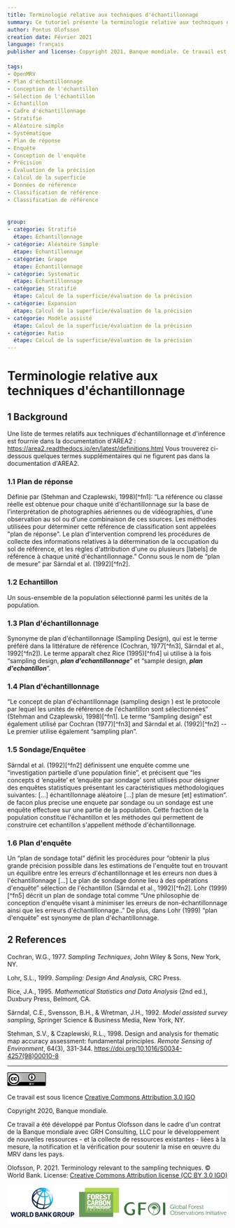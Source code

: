 ```yaml
---
title: Terminologie relative aux techniques d'échantillonnage
summary: Ce tutoriel présente la terminologie relative aux techniques d'échantillonnage pour l'estimation de la précision des superficies et des cartes. Vous trouverez plus d'informations sur la terminologie dans la documentation AREA2. https://area2.readthedocs.io/en/latest/definitions.html
author: Pontus Olofsson
creation date: Février 2021
language: français
publisher and license: Copyright 2021, Banque mondiale. Ce travail est autorisé sous une licence Creative Commons Attribution 3.0 IGO

tags:
- OpenMRV
- Plan d'échantillonnage
- Conception de l'échantillon
- Sélection de l'échantillon
- Échantillon
- Cadre d'échantillonnage
- Stratifié
- Aléatoire simple
- Systématique
- Plan de réponse
- Enquête
- Conception de l'enquête
- Précision
- Évaluation de la précision
- Calcul de la superficie
- Données de référence
- Classification de référence
- Classification de référence


group:
- catégorie: Stratifié
  étape: Échantillonnage
- catégorie: Aléatoire Simple
  étape: Échantillonnage
- catégorie: Grappe
  étape: Échantillonnage
- catégorie: Systematic
  étape: Échantillonnage
- catégorie: Stratifié
  étape: Calcul de la superficie/évaluation de la précision
- catégorie: Expansion
  étape: Calcul de la superficie/évaluation de la précision
- catégorie: Modèle assisté
  étape: Calcul de la superficie/évaluation de la précision
- catégorie: Ratio
  étape: Calcul de la superficie/évaluation de la précision
---
```


# Terminologie relative aux techniques d'échantillonnage

## 1 Background
Une liste de termes relatifs aux techniques d'échantillonnage et d'inférence est fournie dans la documentation d'AREA2 : https://area2.readthedocs.io/en/latest/definitions.html Vous trouverez ci-dessous quelques termes supplémentaires qui ne figurent pas dans la documentation d'AREA2.  

### 1.1 Plan de réponse
Définie par (Stehman and Czaplewski, 1998)[^fn1]:  “La référence ou classe réelle est obtenue pour chaque unité d'échantillonnage sur la base de l'interprétation de photographies aériennes ou de vidéographies, d'une observation au sol ou d'une combinaison de ces sources. Les méthodes utilisées pour déterminer cette référence de classification sont appelées "plan de réponse". Le plan d'intervention comprend les procédures de collecte des informations relatives à la détermination de la occupation du sol de référence, et les règles d'attribution d'une ou plusieurs [labels] de référence à chaque unité d'échantillonnage.” Connu sous le nom de “plan de mesure” par Särndal et al. (1992)[^fn2].

### 1.2 Echantillon
Un sous-ensemble de la population sélectionné parmi les unités de la population.

### 1.3 Plan d'échantillonnage
Synonyme de plan d'échantillonnage (Sampling Design), qui est le terme préféré dans la littérature de référence (Cochran, 1977[^fn3], Särndal et al., 1992[^fn2]).  Le terme apparaît chez  Rice (1995)[^fn4] ui utilise à la fois “sampling design, **_plan d'echantillonnage_**” et “sample design, **_plan d'echantillon_**”. 

### 1.4 Plan d'échantillonnage
“Le concept de plan d'échantillonnage (sampling design ) est le protocole par lequel les unités de référence de l'échantillon sont sélectionnées” (Stehman and Czaplewski, 1998)[^fn1]. Le terme “Sampling design” est également utilisé par Cochran (1977)[^fn3] and Särndal et al. (1992)[^fn2] -- Le premier utilise également “sampling plan”. 

### 1.5 Sondage/Enquêtee
Särndal et al. (1992)[^fn2] définissent une enquête comme une “investigation partielle d'une population finie”, et précisent que  “les concepts d ‘enquête’ et ‘enquête par sondage’ sont utilisés pour désigner des enquêtes statistiques présentant les caractéristiques méthodologiques suivantes: [...]  échantillonnage aléatoire [...] plan de mesure [et] estimation”. de facon plus precise une enquete par sondage ou un sondage est une  enquête effectuee  sur une partie de la population. Cette fraction de la population constitue l'échantillon et les méthodes qui permettent de construire cet echantillon s'appellent méthode d'échantillonnage.

### 1.6 Plan d'enquête
Un “plan de sondage total” définit les procédures pour “obtenir la plus grande précision possible dans les estimations de l'enquête tout en trouvant un équilibre entre les erreurs d'échantillonnage et les erreurs non dues à l'échantillonnage [...] Le plan de sondage donne lieu à des opérations d'enquête” sélection de l'échantillon  (Särndal et al., 1992)[^fn2]. Lohr (1999)[^fn5] décrit un plan de sondage total comme “Une philosophie de conception d'enquête visant à minimiser les erreurs de non-échantillonnage ainsi que les erreurs d'échantillonnage..” De plus, dans Lohr (1999) “plan  d'enquête” est synonyme de plan d'échantillonnage.   

## 2 References
Cochran, W.G., 1977. *Sampling Techniques*, John Wiley & Sons, New York, NY.

Lohr, S.L., 1999. *Sampling: Design And Analysis,* CRC Press.

Rice, J.A., 1995. *Mathematical Statistics and Data Analysis* (2nd ed.), Duxbury Press, Belmont, CA.

Särndal, C.E., Svensson, B.H., & Wretman, J.H., 1992. *Model assisted survey sampling*, Springer Science & Business Media, New York, NY.

Stehman, S.V., & Czaplewski, R.L., 1998. Design and analysis for thematic map accuracy assessment: fundamental principles. *Remote Sensing of Environment*, 64(3), 331-344. https://doi.org/10.1016/S0034-4257(98)00010-8

-----

![](figures/cc.png)  

Ce travail est sous licence  [Creative Commons Attribution 3.0 IGO](https://creativecommons.org/licenses/by/3.0/igo/) 

Copyright 2020, Banque mondiale. 

Ce travail a été développé par Pontus Olofsson dans le cadre d'un contrat de la Banque mondiale avec GRH Consulting, LLC pour le développement de nouvelles ressources - et la collecte de ressources existantes - liées à la mesure, la notification et la vérification pour soutenir la mise en œuvre du MRV dans les pays. 

Olofsson, P. 2021. Terminology relevant to the sampling techniques. © World Bank. License:  [Creative Commons Attribution license (CC BY 3.0 IGO)](http://creativecommons.org/licenses/by/3.0/igo/) 

![](figures/wb_fcfc_gfoi.png)
